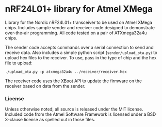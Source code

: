 # nRF24L01+ library for Atmel XMega

Library for the Nordic nRF24L01+ transceiver to be used on Atmel XMega
chips.  Includes sample sender and receiver code designed to
demonstrate over-the-air programming.  All code tested on a pair of
ATXmega32a4u chips.

The sender code accepts commands over a serial connection to send and
receive data.  Also includes a simple python script
(`sender/upload_ota.py`) to upload hex files to the receiver.  To use,
pass in the type of chip and the hex file to upload:

    ./upload_ota.py -p atxmega32a4u ../receiver/receiver.hex 

The receiver code uses the
[XBoot](https://github.com/alexforencich/xboot) API to update the
firmware on the receiver based on data from the sender.

### License

Unless otherwise noted, all source is released under the MIT license.
Included code from the Atmel Software Framework is licensed under a
BSD 3-clause license as spelled out in those files.
